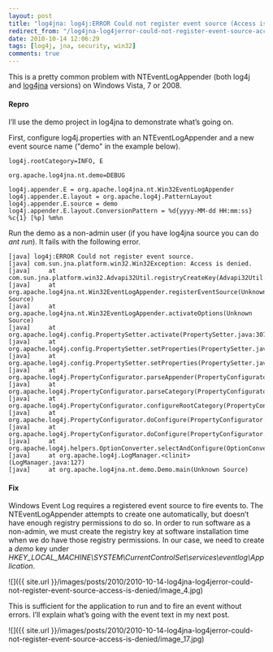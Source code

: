 ```yaml
---
layout: post
title: "log4jna: log4j:ERROR Could not register event source (Access is denied.)"
redirect_from: "/log4jna-log4jerror-could-not-register-event-source-access-is-denied/"
date: 2010-10-14 12:06:29
tags: [log4j, jna, security, win32]
comments: true
---
```

This is a pretty common problem with NTEventLogAppender (both log4j and [log4jna](https://github.com/dblock/log4jna/) versions) on Windows Vista, 7 or 2008.

#### Repro

I’ll use the demo project in log4jna to demonstrate what’s going on.

First, configure log4j.properties with an NTEventLogAppender and a new event source name ("demo" in the example below).

```config
log4j.rootCategory=INFO, E

org.apache.log4jna.nt.demo=DEBUG

log4j.appender.E = org.apache.log4jna.nt.Win32EventLogAppender
log4j.appender.E.layout = org.apache.log4j.PatternLayout
log4j.appender.E.source = demo
log4j.appender.E.layout.ConversionPattern = %d{yyyy-MM-dd HH:mm:ss} %c{1} [%p] %m%n
```

Run the demo as a non-admin user (if you have log4jna source you can do _ant run_). It fails with the following error.

```log
[java] log4j:ERROR Could not register event source.
[java] com.sun.jna.platform.win32.Win32Exception: Access is denied.
[java]     at com.sun.jna.platform.win32.Advapi32Util.registryCreateKey(Advapi32Util.java:712)
[java]     at org.apache.log4jna.nt.Win32EventLogAppender.registerEventSource(Unknown Source)
[java]     at org.apache.log4jna.nt.Win32EventLogAppender.activateOptions(Unknown Source)
[java]     at org.apache.log4j.config.PropertySetter.activate(PropertySetter.java:307)
[java]     at org.apache.log4j.config.PropertySetter.setProperties(PropertySetter.java:172)
[java]     at org.apache.log4j.config.PropertySetter.setProperties(PropertySetter.java:104)
[java]     at org.apache.log4j.PropertyConfigurator.parseAppender(PropertyConfigurator.java:809)
[java]     at org.apache.log4j.PropertyConfigurator.parseCategory(PropertyConfigurator.java:735)
[java]     at org.apache.log4j.PropertyConfigurator.configureRootCategory(PropertyConfigurator.java:615)
[java]     at org.apache.log4j.PropertyConfigurator.doConfigure(PropertyConfigurator.java:502)
[java]     at org.apache.log4j.PropertyConfigurator.doConfigure(PropertyConfigurator.java:547)
[java]     at org.apache.log4j.helpers.OptionConverter.selectAndConfigure(OptionConverter.java:483)
[java]     at org.apache.log4j.LogManager.<clinit>(LogManager.java:127)
[java]     at org.apache.log4jna.nt.demo.Demo.main(Unknown Source)
```

#### Fix

Windows Event Log requires a registered event source to fire events to. The NTEventLogAppender attempts to create one automatically, but doesn’t have enough registry permissions to do so. In order to run software as a non-admin, we must create the registry key at software installation time when we do have those registry permissions. In our case, we need to create a _demo_ key under _HKEY_LOCAL_MACHINE\SYSTEM\CurrentControlSet\services\eventlog\Application_.

![]({{ site.url }}/images/posts/2010/2010-10-14-log4jna-log4jerror-could-not-register-event-source-access-is-denied/image_4.jpg)

This is sufficient for the application to run and to fire an event without errors. I’ll explain what’s going with the event text in my next post.

![]({{ site.url }}/images/posts/2010/2010-10-14-log4jna-log4jerror-could-not-register-event-source-access-is-denied/image_17.jpg)
